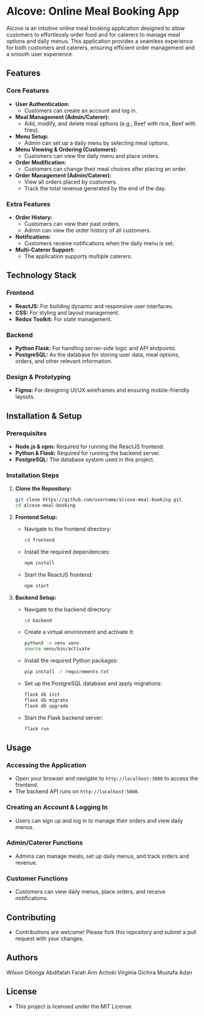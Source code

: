 # Alcove: Online Meal Booking App

Alcove is an intuitive online meal booking application designed to allow customers to effortlessly order food and for caterers to manage meal options and daily menus. This application provides a seamless experience for both customers and caterers, ensuring efficient order management and a smooth user experience.

## Features

### Core Features
- **User Authentication:**
  - Customers can create an account and log in.
- **Meal Management (Admin/Caterer):**
  - Add, modify, and delete meal options (e.g., Beef with rice, Beef with fries).
- **Menu Setup:**
  - Admin can set up a daily menu by selecting meal options.
- **Menu Viewing & Ordering (Customers):**
  - Customers can view the daily menu and place orders.
- **Order Modification:**
  - Customers can change their meal choices after placing an order.
- **Order Management (Admin/Caterer):**
  - View all orders placed by customers.
  - Track the total revenue generated by the end of the day.

### Extra Features
- **Order History:**
  - Customers can view their past orders.
  - Admin can view the order history of all customers.
- **Notifications:**
  - Customers receive notifications when the daily menu is set.
- **Multi-Caterer Support:**
  - The application supports multiple caterers.

## Technology Stack

### Frontend
- **ReactJS:** For building dynamic and responsive user interfaces.
- **CSS:** For styling and layout management.
- **Redux Toolkit:** For state management.

### Backend
- **Python Flask:** For handling server-side logic and API endpoints.
- **PostgreSQL:** As the database for storing user data, meal options, orders, and other relevant information.

### Design & Prototyping
- **Figma:** For designing UI/UX wireframes and ensuring mobile-friendly layouts.

## Installation & Setup

### Prerequisites
- **Node.js & npm:** Required for running the ReactJS frontend.
- **Python & Flask:** Required for running the backend server.
- **PostgreSQL:** The database system used in this project.

### Installation Steps

1. **Clone the Repository:**
   ```bash
   git clone https://github.com/username/alcove-meal-booking.git
   cd alcove-meal-booking
   ```

2. **Frontend Setup:**
   - Navigate to the frontend directory:
     ```bash
     cd frontend
     ```
   - Install the required dependencies:
     ```bash
     npm install
     ```
   - Start the ReactJS frontend:
     ```bash
     npm start
     ```

3. **Backend Setup:**
   - Navigate to the backend directory:
     ```bash
     cd backend
     ```
   - Create a virtual environment and activate it:
     ```bash
     python3 -m venv venv
     source venv/bin/activate
     ```
   - Install the required Python packages:
     ```bash
     pip install -r requirements.txt
     ```
   - Set up the PostgreSQL database and apply migrations:
     ```bash
     flask db init
     flask db migrate
     flask db upgrade
     ```
   - Start the Flask backend server:
     ```bash
     flask run
     ```

## Usage

### Accessing the Application
- Open your browser and navigate to `http://localhost:3000` to access the frontend.
- The backend API runs on `http://localhost:5000`.

### Creating an Account & Logging In
- Users can sign up and log in to manage their orders and view daily menus.

### Admin/Caterer Functions
- Admins can manage meals, set up daily menus, and track orders and revenue.

### Customer Functions
- Customers can view daily menus, place orders, and receive notifications.

## Contributing

- Contributions are welcome! Please fork this repository and submit a pull request with your changes.

## Authors

Wilson Gitonga
Abdifatah Farah
Ann Achoki
Virginia Gichira
Mustafa Adan

## License

- This project is licensed under the MIT License.
